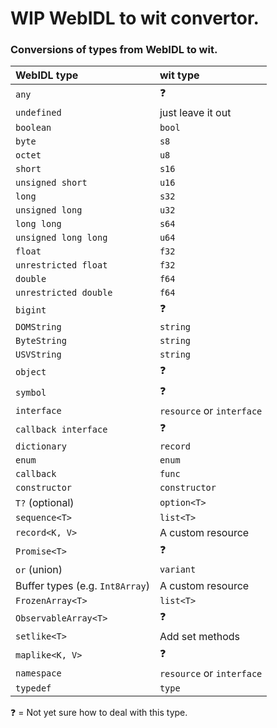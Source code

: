 # WIP WebIDL to wit convertor.


### Conversions of types from WebIDL to wit.

| WebIDL type                     | wit type                  |
|:--------------------------------|:--------------------------|
| `any`                           | ❓                        |
| `undefined`                     | just leave it out         |
| `boolean`                       | `bool`                    |
| `byte`                          | `s8`                      |
| `octet`                         | `u8`                      |
| `short`                         | `s16`                     |
| `unsigned short`                | `u16`                     |
| `long`                          | `s32`                     |
| `unsigned long`                 | `u32`                     |
| `long long`                     | `s64`                     |
| `unsigned long long`            | `u64`                     |
| `float`                         | `f32`                     |
| `unrestricted float`            | `f32`                     |
| `double`                        | `f64`                     |
| `unrestricted double`           | `f64`                     |
| `bigint`                        | ❓                        |
| `DOMString`                     | `string`                  |
| `ByteString`                    | `string`                  |
| `USVString`                     | `string`                  |
| `object`                        | ❓                        |
| `symbol`                        | ❓                        |
| `interface`                     | `resource` or `interface` |
| `callback interface`            | ❓                        |
| `dictionary`                    | `record`                  |
| `enum`                          | `enum`                    |
| `callback`                      | `func`                    |
| `constructor`                   | `constructor`             |
| `T?` (optional)                 | `option<T>`               |
| `sequence<T>`                   | `list<T>`                 |
| `record<K, V>`                  | A custom resource         |
| `Promise<T>`                    | ❓                        |
| `or` (union)                    | `variant`                 |
| Buffer types (e.g. `Int8Array`) | A custom resource         |
| `FrozenArray<T>`                | `list<T>`                 |
| `ObservableArray<T>`            | ❓                        |
| `setlike<T>`                    | Add set methods           |
| `maplike<K, V>`                 | ❓                        |
| `namespace`                     | `resource` or `interface` |
| `typedef`                       | `type`                    |

❓ = Not yet sure how to deal with this type.
